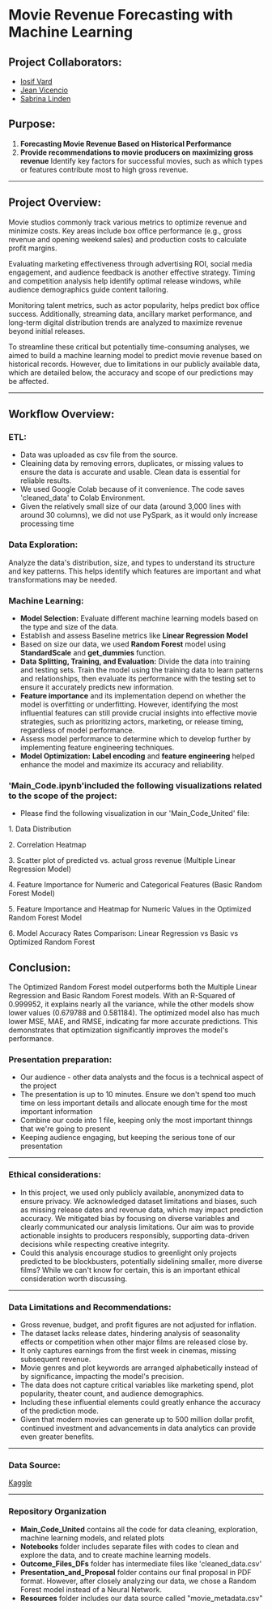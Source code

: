 # Movie Revenue Forecasting with Machine Learning

## Project Collaborators:
* [Iosif Vard](https://github.com/IosifVard)
* [Jean Vicencio](https://github.com/jpvicencio)
* [Sabrina Linden](https://github.com/LegallyNotBlonde)


## Purpose: 
1. **Forecasting Movie Revenue Based on Historical Performance**
2. **Provide recommendations to movie producers on maximizing gross revenue**
Identify key factors for successful movies, such as which types or features contribute most to high gross revenue.

___

## Project Overview:

<p> Movie studios commonly track various metrics to optimize revenue and minimize costs. Key areas include box office performance (e.g., gross revenue and opening weekend sales) and production costs to calculate profit margins. 
<p> Evaluating marketing effectiveness through advertising ROI, social media engagement, and audience feedback is another effective strategy. Timing and competition analysis help identify optimal release windows, while audience demographics guide content tailoring. 
<p> Monitoring talent metrics, such as actor popularity, helps predict box office success. Additionally, streaming data, ancillary market performance, and long-term digital distribution trends are analyzed to maximize revenue beyond initial releases.

<p> To streamline these critical but potentially time-consuming analyses, we aimed to build a machine learning model to predict movie revenue based on historical records. However, due to limitations in our publicly available data, which are detailed below, the accuracy and scope of our predictions may be affected.

___

## Workflow Overview:

### ETL:
* Data was uploaded as csv file from the source.
* Cleaining data by removing errors, duplicates, or missing values to ensure the data is accurate and usable. Clean data is essential for reliable results.
* We used Google Colab because of it convenience. The code saves 'cleaned_data' to Colab Environment.
* Given the relatively small size of our data (around 3,000 lines with around 30 columns), we did not use PySpark, as it would only increase processing time

### Data Exploration:
Analyze the data's distribution, size, and types to understand its structure and key patterns. This helps identify which features are important and what transformations may be needed.

### Machine Learning: 
* **Model Selection:** Evaluate different machine learning models based on the type and size of the data.
* Establish and assess Baseline metrics like **Linear Regression Model**
* Based on size our data, we used **Random Forest** model using **StandardScale** and **get_dummies** function.
* **Data Splitting, Training, and Evaluation:** Divide the data into training and testing sets. Train the model using the training data to learn patterns and relationships, then evaluate its performance with the testing set to ensure it accurately predicts new information.
* **Feature importance** and its implementation depend on whether the model is overfitting or underfitting. However, identifying the most influential features can still provide crucial insights into effective movie strategies, such as prioritizing actors, marketing, or release timing, regardless of model performance.
* Assess model performance to determine which to develop further by implementing feature engineering techniques.
* **Model Optimization:** **Label encoding** and **feature engineering** helped enhance the model and maximize its accuracy and reliability.

### 'Main_Code.ipynb'included the following visualizations related to the scope of the project: 
* Please find the following visualization in our 'Main_Code_United' file: 
<p> 1. Data Distribution
<p> 2. Correlation Heatmap
<p> 3. Scatter plot of predicted vs. actual gross revenue (Multiple Linear Regression Model)
<p> 4. Feature Importance for Numeric and Categorical Features (Basic Random Forest Model)
<p> 5. Feature Importance and Heatmap for Numeric Values in the Optimized Random Forest Model
<p> 6. Model Accuracy Rates Comparison: Linear Regression vs Basic vs Optimized Random Forest

## Conclusion:

The Optimized Random Forest model outperforms both the Multiple Linear Regression and Basic Random Forest models. With an R-Squared of 0.999952, it explains nearly all the variance, while the other models show lower values (0.679788 and 0.581184). The optimized model also has much lower MSE, MAE, and RMSE, indicating far more accurate predictions. This demonstrates that optimization significantly improves the model's performance.

### Presentation preparation:
* Our audience - other data analysts and the focus is a technical aspect of the project
* The presentation is up to 10 minutes. Ensure we don't spend too much time on less important details and allocate enough time for the most important information
* Combine our code into 1 file, keeping only the most important thinngs that we're going to present
* Keeping audience engaging, but keeping the serious tone of our presentation

___

### Ethical considerations:
* In this project, we used only publicly available, anonymized data to ensure privacy. We acknowledged dataset limitations and biases, such as missing release dates and revenue data, which may impact prediction accuracy. We mitigated bias by focusing on diverse variables and clearly communicated our analysis limitations. Our aim was to provide actionable insights to producers responsibly, supporting data-driven decisions while respecting creative integrity.
* Could this analysis encourage studios to greenlight only projects predicted to be blockbusters, potentially sidelining smaller, more diverse films? While we can't know for certain, this is an important ethical consideration worth discussing.

___

### Data Limitations and Recommendations:
* Gross revenue, budget, and profit figures are not adjusted for inflation.
* The dataset lacks release dates, hindering analysis of seasonality effects or competition when other major films are released close by.
* It only captures earnings from the first week in cinemas, missing subsequent revenue.
* Movie genres and plot keywords are arranged alphabetically instead of by significance, impacting the model's precision.
* The data does not capture critical variables like marketing spend, plot popularity, theater count, and audience demographics.
* Including these influential elements could greatly enhance the accuracy of the prediction mode.
* Given that modern movies can generate up to 500 million dollar profit, continued investment and advancements in data analytics can provide even greater benefits.
___

### Data Source:
[Kaggle](https://www.kaggle.com/datasets/carolzhangdc/imdb-5000-movie-dataset)

___

### Repository Organization
* **Main_Code_United** contains all the code for data cleaning, exploration, machine learning models, and related plots
* **Notebooks** folder includes separate files with codes to clean and explore the data, and to create machine learning  models.
* **Outcome_Files_DFs** folder has intermediate files like 'cleaned_data.csv'
* **Presentation_and_Proposal** folder contains our final proposal in PDF format. However, after closely analyzing our data, we chose a Random Forest model instead of a Neural Network.
* **Resources** folder includes our data source called "movie_metadata.csv"
